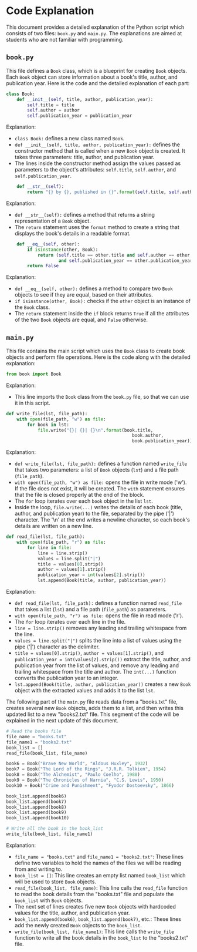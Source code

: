 
# Code Explanation

This document provides a detailed explanation of the Python script which consists of two files: `book.py` and `main.py`. The explanations are aimed at students who are not familiar with programming.

## `book.py`

This file defines a `Book` class, which is a blueprint for creating `Book` objects. Each `Book` object can store information about a book's title, author, and publication year. Here is the code and the detailed explanation of each part:

```python
class Book:
    def __init__(self, title, author, publication_year):
        self.title = title
        self.author = author
        self.publication_year = publication_year
```

Explanation:
- `class Book:` defines a new class named `Book`.
- `def __init__(self, title, author, publication_year):` defines the constructor method that is called when a new `Book` object is created. It takes three parameters: title, author, and publication year.
- The lines inside the constructor method assign the values passed as parameters to the object's attributes: `self.title`, `self.author`, and `self.publication_year`.

```python
    def __str__(self):
        return "{} by {}, published in {}".format(self.title, self.author, self.publication_year)
```

Explanation:
- `def __str__(self):` defines a method that returns a string representation of a `Book` object.
- The `return` statement uses the `format` method to create a string that displays the book's details in a readable format.

```python
    def __eq__(self, other):
        if isinstance(other, Book):
            return (self.title == other.title and self.author == other.author 
                    and self.publication_year == other.publication_year)
        return False
```

Explanation:
- `def __eq__(self, other):` defines a method to compare two `Book` objects to see if they are equal, based on their attributes.
- `if isinstance(other, Book):` checks if the `other` object is an instance of the `Book` class.
- The `return` statement inside the `if` block returns `True` if all the attributes of the two `Book` objects are equal, and `False` otherwise.

## `main.py`

This file contains the main script which uses the `Book` class to create book objects and perform file operations. Here is the code along with the detailed explanation:

```python
from book import Book
```

Explanation:
- This line imports the `Book` class from the `book.py` file, so that we can use it in this script.

```python
def write_file(lst, file_path):
    with open(file_path, "w") as file:
        for book in lst:
            file.write("{}| {}| {}\n".format(book.title, 
                                                book.author, 
                                                book.publication_year))
```

Explanation:
- `def write_file(lst, file_path):` defines a function named `write_file` that takes two parameters: a list of `Book` objects (`lst`) and a file path (`file_path`).
- `with open(file_path, "w") as file:` opens the file in write mode ('w'). If the file does not exist, it will be created. The `with` statement ensures that the file is closed properly at the end of the block.
- The `for` loop iterates over each `book` object in the list `lst`.
- Inside the loop, `file.write(...)` writes the details of each book (title, author, and publication year) to the file, separated by the pipe ('|') character. The '\n' at the end writes a newline character, so each book's details are written on a new line.

```python
def read_file(lst, file_path):
    with open(file_path, "r") as file:
        for line in file:
            line = line.strip()
            values = line.split("|")
            title = values[0].strip()
            author = values[1].strip()
            publication_year = int(values[2].strip())
            lst.append(Book(title, author, publication_year))
```

Explanation:
- `def read_file(lst, file_path):` defines a function named `read_file` that takes a list (`lst`) and a file path (`file_path`) as parameters.
- `with open(file_path, "r") as file:` opens the file in read mode ('r').
- The `for` loop iterates over each line in the file.
- `line = line.strip()` removes any leading and trailing whitespace from the line.
- `values = line.split("|")` splits the line into a list of values using the pipe ('|') character as the delimiter.
- `title = values[0].strip()`, `author = values[1].strip()`, and `publication_year = int(values[2].strip())` extract the title, author, and publication year from the list of values, and remove any leading and trailing whitespace from the title and author. The `int(...)` function converts the publication year to an integer.
- `lst.append(Book(title, author, publication_year))` creates a new `Book` object with the extracted values and adds it to the list `lst`.

The following part of the `main.py` file reads data from a "books.txt" file, creates several new `Book` objects, adds them to a list, and then writes this updated list to a new "books2.txt" file. This segment of the code will be explained in the next update of this document.

```python
# Read the books file
file_name = "books.txt"
file_name1 = "books2.txt"
book_list = []
read_file(book_list, file_name)

book6 = Book("Brave New World", "Aldous Huxley", 1932)
book7 = Book("The Lord of the Rings", "J.R.R. Tolkien", 1954)
book8 = Book("The Alchemist", "Paulo Coelho", 1988)
book9 = Book("The Chronicles of Narnia", "C.S. Lewis", 1950)
book10 = Book("Crime and Punishment", "Fyodor Dostoevsky", 1866)

book_list.append(book6)
book_list.append(book7)
book_list.append(book8)
book_list.append(book9)
book_list.append(book10)

# Write all the book in the book_list
write_file(book_list, file_name1)
```

Explanation:
- `file_name = "books.txt"` and `file_name1 = "books2.txt"`: These lines define two variables to hold the names of the files we will be reading from and writing to.
- `book_list = []`: This line creates an empty list named `book_list` which will be used to store `Book` objects.
- `read_file(book_list, file_name)`: This line calls the `read_file` function to read the book details from the "books.txt" file and populate the `book_list` with `Book` objects.
- The next set of lines creates five new `Book` objects with hardcoded values for the title, author, and publication year.
- `book_list.append(book6)`, `book_list.append(book7)`, etc.: These lines add the newly created `Book` objects to the `book_list`.
- `write_file(book_list, file_name1)`: This line calls the `write_file` function to write all the book details in the `book_list` to the "books2.txt" file.

